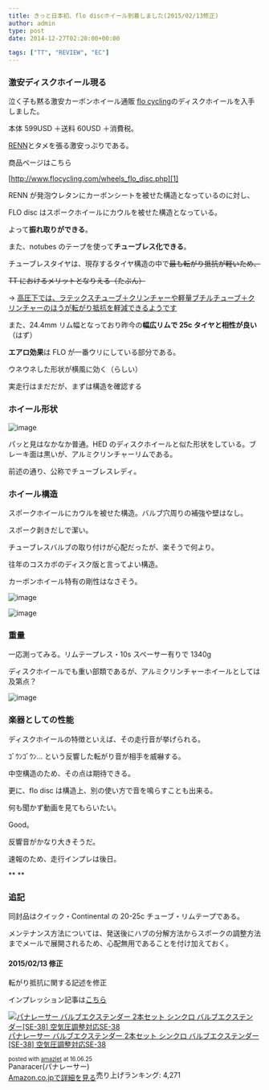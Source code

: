 ```yaml
---
title: きっと日本初、flo discホイール到着しました(2015/02/13修正)
author: admin
type: post
date: 2014-12-27T02:20:00+00:00

tags: ["TT", "REVIEW", "EC"]
---
```


### 激安ディスクホイール現る

泣く子も黙る激安カーボンホイール通販 <a href="http://www.flocycling.com/" target="_blank">flo cycling</a>のディスクホイールを入手しました。

本体 599USD ＋送料 60USD ＋消費税。

<a href="http://rennmultisport.com/cgi-bin/store/commerce.cgi" target="_blank">RENN</a>とタメを張る激安っぷりである。

商品ページはこちら

[http://www.flocycling.com/wheels_flo_disc.php][1]

RENN が発泡ウレタンにカーボンシートを被せた構造となっているのに対し、

FLO disc はスポークホイールにカウルを被せた構造となっている。

よって**振れ取りができる**。

また、notubes のテープを使って**チューブレス化できる**。

チューブレスタイヤは、現存するタイヤ構造の中で<strike>最も転がり抵抗が軽いため、</strike>

<strike>TT におけるメリットとなりえる（たぶん）</strike>

→ [高圧下では、ラテックスチューブ＋クリンチャーや軽量ブチルチューブ＋クリンチャーのほうが転がり抵抗を軽減できるようです](http://www.bicyclerollingresistance.com/specials/schwalbe-one-tubeless-clincher)

また、24.4mm リム幅となっており昨今の**幅広リムで 25c タイヤと相性が良い**（はず）

**エアロ効果**は FLO が一番ウリにしている部分である。

ウネウネした形状が横風に効く（らしい）

実走行はまだだが、まずは構造を確認する

### ホイール形状

![image](2014-12-2719.38.16.jpg)

パッと見はなかなか普通。HED のディスクホイールと似た形状をしている。ブレーキ面は黒いが、アルミクリンチャーリムである。

前述の通り、公称でチューブレスレディ。

### ホイール構造

スポークホイールにカウルを被せた構造。バルブ穴周りの補強や壁はなし。

スポーク剥きだしで潔い。

チューブレスバルブの取り付けが心配だったが、楽そうで何より。

往年のコスカボのディスク版と言ってよい構造。

カーボンホイール特有の剛性はなさそう。

![image](2014-12-2719.38.26.jpg)

![image](2014-12-2719.38.38.jpg)

### 重量

一応測ってみる。リムテープレス・10s スペーサー有りで 1340g

ディスクホイールでも重い部類であるが、アルミクリンチャーホイールとしては及第点？

![image](2014-12-2719.48.29.jpg)

### **楽器としての性能**

ディスクホイールの特徴といえば、その走行音が挙げられる。

ｺﾞｳﾝｺﾞｳﾝ&#8230; という反響した転がり音が相手を威嚇する。

中空構造のため、その点は期待できる。

更に、flo disc は構造上、別の使い方で音を鳴らすことも出来る。

何も聞かず動画を見てもらいたい。

Good。

反響音がかなり大きそうだ。

速報のため、走行インプレは後日。

\*\*
\*\*

### **追記**

同封品はクイック・Continental の 20-25c チューブ・リムテープである。

メンテナンス方法については、発送後にハブの分解方法からスポークの調整方法までメールで展開されるため、心配無用であることを付け加えておく。

#### 2015/02/13 修正

転がり抵抗に関する記述を修正

インプレッション記事は[こちら][2]

<div class="amazlet-box" style="margin-bottom:0px;">
  <div class="amazlet-image" style="float:left;margin:0px 12px 1px 0px;">
    <a href="http://www.amazon.co.jp/exec/obidos/ASIN/B000O1P7CG/gensobunya-22/ref=nosim/" name="amazletlink" target="_blank"><img src="https://images-fe.ssl-images-amazon.com/images/I/41Utav%2B9BwL._SL160_.jpg" alt="パナレーサー バルブエクステンダー  2本セット シンクロ バルブエクステンダー[SE-38] 空気圧調整対応SE-38" style="border: none;" /></a>
  </div>

  <div class="amazlet-info" style="line-height:120%; margin-bottom: 10px">
    <div class="amazlet-name" style="margin-bottom:10px;line-height:120%">
<a href="http://www.amazon.co.jp/exec/obidos/ASIN/B000O1P7CG/gensobunya-22/ref=nosim/" name="amazletlink" target="_blank">パナレーサー バルブエクステンダー 2本セット シンクロ バルブエクステンダー[SE-38] 空気圧調整対応SE-38</a></p>

<div class="amazlet-powered-date" style="font-size:80%;margin-top:5px;line-height:120%">
  posted with <a href="http://www.amazlet.com/" title="amazlet" target="_blank">amazlet</a> at 16.06.25
</div>

<div class="amazlet-detail">
Panaracer(パナレーサー) <br />売り上げランキング: 4,271

<div class="amazlet-sub-info" style="float: left;">
<div class="amazlet-link" style="margin-top: 5px">
  <a href="http://www.amazon.co.jp/exec/obidos/ASIN/B000O1P7CG/gensobunya-22/ref=nosim/" name="amazletlink" target="_blank">Amazon.co.jpで詳細を見る</a>
</div>

  </div>

  <div class="amazlet-footer" style="clear: left">
  </div>
</div>

[1]: http://www.flocycling.com/wheels_flo_disc.php
[2]: /2015/05/12/flo-disc-whee.html
